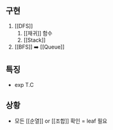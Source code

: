 ## 구현
1. [[DFS]]
	1. [[재귀]] 함수
	2. [[Stack]]
2. [[BFS]] ➡️ [[Queue]]
## 특징
- exp T.C
## 상황
- 모든 [[순열]] or [[조합]] 확인 = leaf 필요 